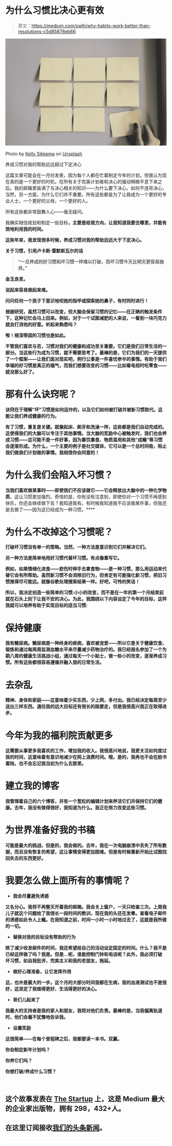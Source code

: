 # 为什么习惯比决心更有效

> 原文：<https://medium.com/swlh/why-habits-work-better-than-resolutions-c5d85878eb66>

![](img/6d9741d7fbb9bcda71b7fca621767544.png)

Photo by [Kelly Sikkema](https://unsplash.com/@kellysikkema?utm_source=medium&utm_medium=referral) on [Unsplash](https://unsplash.com?utm_source=medium&utm_medium=referral)

养成习惯对我的帮助远远超过下定决心

这篇文章可能会在一月份发表，因为每个人都在忙着制定今年的计划。但我认为现在真的是一个更好的时机，在所有关于完美计划者和决心的骚动稍微平息下来之后。我的邮箱里装满了与决心相关的知识——为什么要下决心，如何不违背决心，当然，另一方面，为什么它们并不重要。所有这些都是为了让我成为一个更好的专业人士，一个更好的父母，一个更好的人。

所有这些都非常鼓舞人心——毫无疑问。

我确实相信规划和制定一些目标[](https://vidyasury.com/2011/09/setting-goals-what-is-on-your-list.html)**，主要是给我方向，让我知道我要去哪里，并能有效地利用我的时间。**

**这些年来，我发现很多时候，养成习惯对我的帮助远远大于下定决心。**

**关于习惯，引用卢卡斯·雷默斯瓦尔的话**

> ****“一旦养成的好习惯和坏习惯一样难以打破，而坏习惯今天比明天更容易抛弃。”****

**金玉良言。**

**说起来容易做起来难。**

**问问任何一个孩子下意识地咬她的指甲或探索她的鼻子，有时同时进行！**

**根据研究，虽然习惯可以改变，但大脑会保留习惯的记忆——在正确的触发条件下，这种记忆会马上回来。例如，对于一个试图减肥的人来说，一看到一块巧克力就会打消他的好意。听起来熟悉吗？**

**唉！根深蒂固的习惯也是如此。**

**不管我们喜欢与否，习惯对我们的健康和成功至关重要。它们是我们日常生活的一部分。当这些行为成为习惯，就不需要思考了。最棒的是，它们为我们的一天提供了一个框架——让我们面对现实吧，例行公事是一件喜忧参半的事情。有助于我们幸福的好习惯是真正的福气，而我们想要改变的习惯——比如看电视时吃零食——就没那么好了。**

# ****那有什么诀窍呢？****

**诀窍在于理解“坏”习惯是如何运作的，以及它们如何被打破并被新习惯取代。这能让我们养成健康的行为。**

**有了习惯，重复是关键。就像起床、刷牙和洗澡一样，这些都是我们自动完成的。这使得我们的大脑可以专注于其他事情。当大脑的奖励中心被触发时，我们也会养成习惯——这可能不是一件好事，因为暴饮暴食、物质滥用和其他“成瘾”等习惯会逐渐形成。为什么，一个主要的例子是社交媒体，它可以是一个总时间吸，阻止我们做我们计划做的事情。我相信你会同意的！**

# ****为什么我们会陷入坏习惯？****

**当我们喜欢做某事时——即使我们不应该做它——它会释放出大脑中的一种化学物质[](http://en.wikipedia.org/wiki/Dopamine)**。这让习惯更加强烈。奇怪的是，你有没有注意到，即使你对一个习惯不再感到快乐，你还会继续做下去？我知道我有。有时候我知道我不应该做某件事，但我还是去做了——因为这已经成为一种习惯。****

# ******为什么不改掉这个习惯呢？******

****打破坏习惯没有单一的策略。当然，一种方法是意识到它们并解决它们。****

****另一种方法是简单地用好习惯代替坏习惯。有点像重写它。****

****例如，如果情绪化进食——悲伤时伸手去拿食物——是一种习惯，那么用运动来代替它会有所帮助。虽然新习惯不会消除旧行为，但肯定有可能强化新习惯，把旧习惯推得尽可能远。就像谷歌处理搜索结果一样。好吧，可怜的笑话！****

****所以，我决定创造一些简单的习惯:小小的改变，而不是在一年的第一个月结束前就在石头上刻下让我不安的决心。为此，我围绕以下内容设定了今年的目标，这样我就可以培养有助于实现目标的适当习惯:****

# ****保持健康****

****我有糖尿病。糖尿病是一种终身的疾病，喜欢被宠爱——所以它是关于健康饮食、锻炼和通过每两周监测血糖水平来尽量减少药物治疗的。我已经报名参加了一个为期八周的健康生活挑战小组，通过每天一个小贴士，做一些小的改变，逐渐养成习惯。所有这些都很容易遵循并融入我的日常生活。****

# ****去杂乱****

****精神、身体和家庭——这意味着少买东西，少上网，多付出。我已经决定每周至少送出三样东西。通往我的远大目标还有很长的路要走，但是我很高兴我正在取得进步。****

# ****今年为我的福利院贡献更多****

****这需要从事更多我喜欢的工作，增加我的收入。我很高兴地说，我更关注如何度过我的时间，这意味着有意识地减少在网上浪费时间。哦，是的，我再也不会在脸书着陆，也不会忘记我当初为什么去那里。****

# ****建立我的博客****

****我管理着自己的六个博客，并有一个宽松的编辑计划来养活它们并保持它们的健康。去年，我没有做得很好，我知道为什么。我正在努力改变这些习惯。****

# ****为世界准备好我的书稿****

****可能是最大的挑战，但是的，我会做的。去年，我在一次电脑崩溃中丢失了所有数据，而且没有恢复的希望，这让事情变得更加困难。但是有时候重新开始比试图找回失去的东西更好。****

# ****我要怎么做上面所有的事情呢？****

*   ****我会尽量避免诱惑****

****又名分心。我将不再整天开着我的邮箱。我会关上窗户，一天只检查三次。上周我儿子就这个问题给了我很长一段时间的教训，现在我的头还在发晕。查看电子邮件的诱惑如此令人上瘾。在我知道之前，时间一小时一小时地过去了，这就是我所做的一切。****

*   ******替换对我的目标没有帮助的行为******

****除了减少收发邮件的时间，我还希望给自己的活动设定固定的时间。什么？我不是已经这样做了吗？我是。但是…呃，谁能控制门铃和电话呢？此外，我必须打破坏习惯，如自我批评，完美主义和我的老朋友，拖延。****

*   ******做好心理准备，让它发挥作用******

****这，也许是最大的一步。这个月的大部分时间我都在生病，我的血液测试也不是很好，这坚定了我做得更好、生活得更好的决心。****

*   ******哥们儿起来了******

****我最大的支持者是我的家人和朋友，我将对他们负责。最棒的是，当我偏离轨道时，他们会毫不犹豫地告诉我。****

*   ******设置奖励******

****这很简单——在每个里程碑之后，我都要读一本书。双赢。****

****你会制定新年计划吗？****

****你养它们吗？****

****你想打破/养成什么习惯？****

****![](img/731acf26f5d44fdc58d99a6388fe935d.png)****

## ****这个故事发表在 [The Startup](https://medium.com/swlh) 上，这是 Medium 最大的企业家出版物，拥有 298，432+人。****

## ****在这里订阅接收[我们的头条新闻](http://growthsupply.com/the-startup-newsletter/)。****

****![](img/731acf26f5d44fdc58d99a6388fe935d.png)****